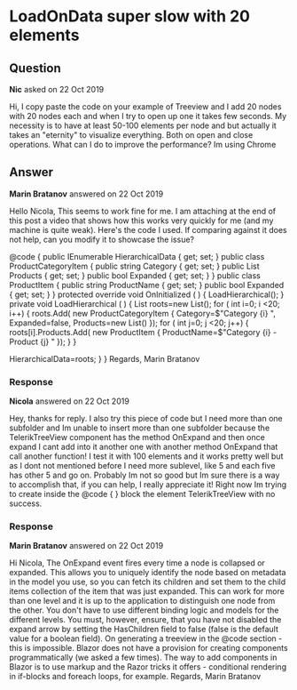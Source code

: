 # LoadOnData super slow with 20 elements

## Question

**Nic** asked on 22 Oct 2019

Hi, I copy paste the code on your example of Treeview and I add 20 nodes with 20 nodes each and when I try to open up one it takes few seconds. My necessity is to have at least 50-100 elements per node and but actually it takes an "eternity" to visualize everything. Both on open and close operations. What can I do to improve the performance? Im using Chrome

## Answer

**Marin Bratanov** answered on 22 Oct 2019

Hello Nicola, This seems to work fine for me. I am attaching at the end of this post a video that shows how this works very quickly for me (and my machine is quite weak). Here's the code I used. If comparing against it does not help, can you modify it to showcase the issue? <TelerikTreeView Data="@HierarchicalData">
<TreeViewBindings>
<TreeViewBinding TextField="Category" ItemsField="Products" />
<TreeViewBinding Level="1" TextField="ProductName" />
</TreeViewBindings>
</TelerikTreeView>

@code { public IEnumerable<ProductCategoryItem> HierarchicalData { get; set; } public class ProductCategoryItem { public string Category { get; set; } public List<ProductItem> Products { get; set; } public bool Expanded { get; set; }
} public class ProductItem { public string ProductName { get; set; } public bool Expanded { get; set; }
} protected override void OnInitialized ( ) {
LoadHierarchical();
} private void LoadHierarchical ( ) {
List<ProductCategoryItem> roots=new List<ProductCategoryItem>(); for ( int i=0; i <20; i++)
{
roots.Add( new ProductCategoryItem
{
Category=$"Category {i} ",
Expanded=false,
Products=new List<ProductItem>()
}); for ( int j=0; j <20; j++)
{
roots[i].Products.Add( new ProductItem { ProductName=$"Category {i} - Product {j} " });
}
}

HierarchicalData=roots;
}
} Regards, Marin Bratanov

### Response

**Nicola** answered on 22 Oct 2019

Hey, thanks for reply. I also try this piece of code but I need more than one subfolder and Im unable to insert more than one subfolder because the TelerikTreeView component has the method OnExpand and then once expand I cant add into it another one with another method OnExpand that call another function! I test it with 100 elements and it works pretty well but as I dont not mentioned before I need more sublevel, like 5 and each five has other 5 and go on. Probably Im not so good but Im sure there is a way to accomplish that, if you can help, I really appreciate it! Right now Im trying to create inside the @code { } block the element TelerikTreeView with no success.

### Response

**Marin Bratanov** answered on 22 Oct 2019

Hi Nicola, The OnExpand event fires every time a node is collapsed or expanded. This allows you to uniquely identify the node based on metadata in the model you use, so you can fetch its children and set them to the child items collection of the item that was just expanded. This can work for more than one level and it is up to the application to distinguish one node from the other. You don't have to use different binding logic and models for the different levels. You must, however, ensure, that you have not disabled the expand arrow by setting the HasChildren field to false (false is the default value for a boolean field). On generating a treeview in the @code section - this is impossible. Blazor does not have a provision for creating components programmatically (we asked a few times). The way to add components in Blazor is to use markup and the Razor tricks it offers - conditional rendering in if-blocks and foreach loops, for example. Regards, Marin Bratanov
